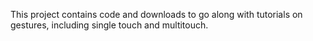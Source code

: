 This project contains code and downloads to go along with tutorials on gestures, including single touch and multitouch.